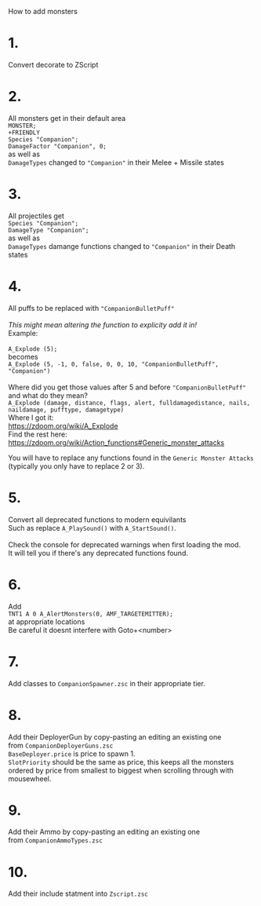 How to add monsters

# 1.
Convert decorate to ZScript

# 2.
All monsters get in their default area<br>
`MONSTER;`<br>
`+FRIENDLY`<br>
`Species "Companion";`<br>
`DamageFactor "Companion", 0;`<br>
as well as<br>
`DamageTypes` changed to `"Companion"` in their Melee + Missile states

# 3.
All projectiles get<br>
`Species "Companion";`<br>
`DamageType "Companion";`<br>
as well as<br>
`DamageTypes` damange functions changed to `"Companion"` in their Death states

# 4.
All puffs to be replaced with `"CompanionBulletPuff"`<br>
<br>
_This might mean altering the function to explicity add it in!_<br>
Example:<br><br>
`A_Explode (5);`
<br>becomes<br>
`A_Explode (5, -1, 0, false, 0, 0, 10, "CompanionBulletPuff", "Companion")`<br><br>
Where did you get those values after 5 and before `"CompanionBulletPuff"` and what do they mean?<br>
`A_Explode (damage, distance, flags, alert, fulldamagedistance, nails, naildamage, pufftype, damagetype)`<br>
Where I got it:<br>
https://zdoom.org/wiki/A_Explode<br>
Find the rest here:<br>
https://zdoom.org/wiki/Action_functions#Generic_monster_attacks<br>

You will have to replace any functions found in the `Generic Monster Attacks`<br>
(typically you only have to replace 2 or 3).

# 5.
Convert all deprecated functions to modern equivilants<br>
Such as replace `A_PlaySound()` with `A_StartSound()`.<br>
<br>
Check the console for deprecated warnings when first loading the mod.<br>
It will tell you if there's any deprecated functions found.

# 6.
Add<br>
`TNT1 A 0 A_AlertMonsters(0, AMF_TARGETEMITTER);`<br>
at appropriate locations<br>
Be careful it doesnt interfere with Goto+&lt;number&gt;

# 7.
Add classes to `CompanionSpawner.zsc` in their appropriate tier.<br>

# 8.
Add their DeployerGun by copy-pasting an editing an existing one<br>
from `CompanionDeployerGuns.zsc`<br>
`BaseDeployer.price` is price to spawn 1.<br>
`SlotPriority` should be the same as price, this keeps all the monsters ordered
by price from smallest to biggest when scrolling through with mousewheel.<br>

# 9.
Add their Ammo by copy-pasting an editing an existing one<br>
from `CompanionAmmoTypes.zsc`<br>

# 10.
Add their include statment into `Zscript.zsc`<br>